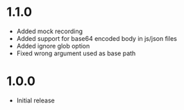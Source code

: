 # 1.1.0
- Added mock recording
- Added support for base64 encoded body in js/json files
- Added ignore glob option
- Fixed wrong argument used as base path

# 1.0.0

- Initial release
